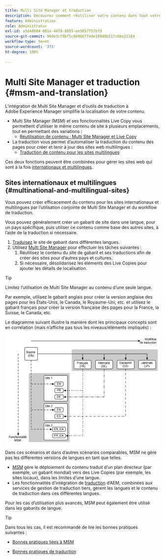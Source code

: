 ```yaml
---
title: Multi Site Manager et traduction
description: Découvrez comment réutiliser votre contenu dans tout votre projet et comment gérer des sites web multilingues dans AEM.
feature: Administration
role: Administrator
exl-id: a3d48884-081e-44f8-8055-ee3657757bfd
source-git-commit: 90de3cf9bf1c949667f4de109d0b517c6be22184
workflow-type: tm+mt
source-wordcount: '373'
ht-degree: 100%

---
```


# Multi Site Manager et traduction {#msm-and-translation}

L’intégration de Multi Site Manager et d’outils de traduction à Adobe Experience Manager simplifie la localisation de votre contenu.

* Multi Site Manager (MSM) et ses fonctionnalités Live Copy vous permettent d’utiliser le même contenu de site à plusieurs emplacements, tout en permettant des variations :
   * [Réutilisation de contenu : Multi Site Manager et Live Copy](msm/overview.md)
* La traduction vous permet d’automatiser la traduction du contenu des pages pour créer et tenir à jour des sites web multilingues :
   * [Traduction de contenu pour les sites multilingues](translation/overview.md)

Ces deux fonctions peuvent être combinées pour gérer les sites web qui sont à la fois [internationaux et multilingues](#multinational-and-multilingual-sites).

## Sites internationaux et multilingues {#multinational-and-multilingual-sites}

Vous pouvez créer efficacement du contenu pour les sites internationaux et multilingues par l’utilisation conjointe de Multi Site Manager et du workflow de traduction.

Vous pouvez généralement créer un gabarit de site dans une langue, pour un pays spécifique, puis utiliser ce contenu comme base des autres sites, à l’aide de la traduction si nécessaire.

1. [Traduisez](translation/overview.md) le site de gabarit dans différentes langues.
1. Utilisez [Multi Site Manager](msm/overview.md) pour effectuer les tâches suivantes :
   1. Réutilisez le contenu du site de gabarit et ses traductions afin de créer des sites pour d’autres pays et cultures.
   1. Si nécessaire, désolidarisez les éléments des Live Copies pour ajouter les détails de localisation.

>[!TIP]
>
>Limitez l’utilisation de Multi Site Manager au contenu d’une seule langue.
>
>Par exemple, utilisez le gabarit anglais pour créer la version anglaise des pages pour les États-Unis, le Canada, le Royaume-Uni, etc. et utilisez le gabarit français pour créer la version française des pages pour la France, la Suisse, le Canada, etc.

Le diagramme suivant illustre la manière dont les principaux concepts sont en corrélation (mais n’affiche pas tous les niveaux/éléments impliqués) :

![Présentation de la localisation](assets/localization-overview.png)

Dans ces scénarios et dans d’autres scénarios comparables, MSM ne gère pas les différentes versions de langues en tant que telles.

* [MSM](msm/overview.md) gère le déploiement du contenu traduit d’un plan directeur (par exemple, un gabarit mondial) vers des Live Copies (par exemple, les sites locaux), dans les limites d’une langue.
* Les fonctionnalités d’intégration de [traduction](translation/overview.md) d’AEM, combinées aux services de gestion de traduction tiers, gèrent les langues et le contenu de traduction dans ces différentes langues.

Pour les cas d’utilisation plus avancés, MSM peut également être utilisé dans les gabarits de langue.

>[!TIP]
>
>Dans tous les cas, il est recommandé de lire les bonnes pratiques suivantes :
>
>* [Bonnes pratiques liées à MSM](msm/best-practices.md)
* [Bonnes pratiques de traduction](translation/best-practices.md)

